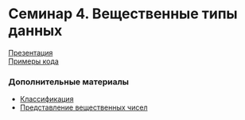 # Семинар 4. Вещественные типы данных

[Презентация](https://dbeliakov.github.io/hse-os-2019/seminars/04/slides/)  
[Примеры кода](code)  

### Дополнительные материалы
* [Классификация](http://steve.hollasch.net/cgindex/coding/ieeefloat.html)
* [Представление вещественных чисел](https://neerc.ifmo.ru/wiki/index.php?title=%D0%9F%D1%80%D0%B5%D0%B4%D1%81%D1%82%D0%B0%D0%B2%D0%BB%D0%B5%D0%BD%D0%B8%D0%B5_%D0%B2%D0%B5%D1%89%D0%B5%D1%81%D1%82%D0%B2%D0%B5%D0%BD%D0%BD%D1%8B%D1%85_%D1%87%D0%B8%D1%81%D0%B5%D0%BB)
